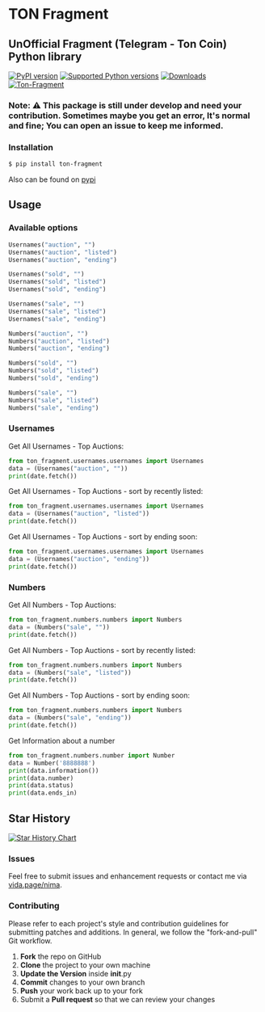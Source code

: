 # TON Fragment

## UnOfficial Fragment (Telegram - Ton Coin) Python library

[![PyPI version](https://img.shields.io/pypi/v/ton-fragment.svg)](https://pypi.org/project/ton-fragment)
[![Supported Python versions](https://img.shields.io/pypi/pyversions/ton-fragment.svg)](#Installation)
[![Downloads](https://pepy.tech/badge/ton-fragment)](https://pepy.tech/project/ton-fragment)
[![Ton-Fragment](https://github.com/iw4p/ton-fragment/raw/master/images/main_page_fragment.jpeg
)](https://pypi.org/project/ton-fragment/)

### Note: ⚠️ This package is still under develop and need your contribution. Sometimes maybe you get an error, It's normal and fine; You can open an issue to keep me informed.

### Installation

```sh
$ pip install ton-fragment
```
Also can be found on [pypi](https://pypi.org/project/ton-fragment/)

## Usage
### Available options
```python
Usernames("auction", "")
Usernames("auction", "listed")
Usernames("auction", "ending")

Usernames("sold", "")
Usernames("sold", "listed")
Usernames("sold", "ending")

Usernames("sale", "")
Usernames("sale", "listed")
Usernames("sale", "ending")

Numbers("auction", "")
Numbers("auction", "listed")
Numbers("auction", "ending")

Numbers("sold", "")
Numbers("sold", "listed")
Numbers("sold", "ending")

Numbers("sale", "")
Numbers("sale", "listed")
Numbers("sale", "ending")
```
### Usernames
Get All Usernames - Top Auctions:
```python
from ton_fragment.usernames.usernames import Usernames
data = (Usernames("auction", ""))
print(date.fetch())
```
Get All Usernames - Top Auctions - sort by recently listed:
```python
from ton_fragment.usernames.usernames import Usernames
data = (Usernames("auction", "listed"))
print(date.fetch())
```
Get All Usernames - Top Auctions - sort by ending soon:
```python
from ton_fragment.usernames.usernames import Usernames
data = (Usernames("auction", "ending"))
print(date.fetch())
```
### Numbers
Get All Numbers - Top Auctions:
```python
from ton_fragment.numbers.numbers import Numbers
data = (Numbers("sale", ""))
print(date.fetch())
```
Get All Numbers - Top Auctions - sort by recently listed:
```python
from ton_fragment.numbers.numbers import Numbers
data = (Numbers("sale", "listed"))
print(date.fetch())
```
Get All Numbers - Top Auctions - sort by ending soon:
```python
from ton_fragment.numbers.numbers import Numbers
data = (Numbers("sale", "ending"))
print(date.fetch())
```
Get Information about a number
```python
from ton_fragment.numbers.number import Number
data = Number('8888888')
print(data.information())
print(data.number)
print(data.status)
print(data.ends_in)
```
## Star History

[![Star History Chart](https://api.star-history.com/svg?repos=iw4p/ton-fragment&type=Date)](https://star-history.com/#iw4p/ton-fragment&Date)

### Issues
Feel free to submit issues and enhancement requests or contact me via [vida.page/nima](https://vida.page/nima).

### Contributing
Please refer to each project's style and contribution guidelines for submitting patches and additions. In general, we follow the "fork-and-pull" Git workflow.

 1. **Fork** the repo on GitHub
 2. **Clone** the project to your own machine
 3. **Update the Version** inside __init__.py
 4. **Commit** changes to your own branch
 5. **Push** your work back up to your fork
 6. Submit a **Pull request** so that we can review your changes
